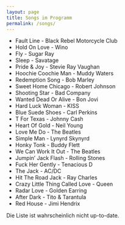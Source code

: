 ```yaml
---
layout: page
title: Songs im Programm
permalink: /songs/
---
```


* Fault Line - Black Rebel Motorcycle Club
* Hold On Love - Wino
* Fly - Sugar Ray
* Sleep - Savatage
* Pride & Joy - Stevie Ray Vaughan
* Hoochie Coochie Man - Muddy Waters
* Redemption Song - Bob Marley
* Sweet Home Chicago - Robert Johnson
* Shooting Star - Bad Company
* Wanted Dead Or Alive - Bon Jovi
* Hard Luck Woman - KISS
* Blue Suede Shoes - Carl Perkins
* T For Texas - Johnny Cash
* Heart Of Gold - Neil Young
* Love Me Do - The Beatles
* Simple Man - Lynyrd Skynyrd
* Honky Tonk - Buddy Flett
* We Can Work It Out - The Beatles
* Jumpin’ Jack Flash - Rolling Stones
* Fuck Her Gently - Tenacious D
* The Jack - AC/DC
* Hit The Road Jack - Ray Charles
* Crazy Little Thing Called Love - Queen
* Radar Love - Golden Earring
* After Dark - Tito & Tarantula
* Red House - Jimi Hendrix

Die Liste ist wahrscheinlich nicht up-to-date.
